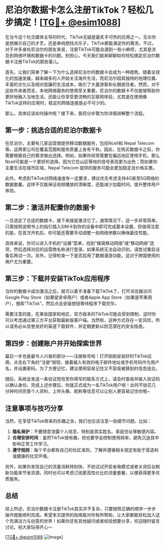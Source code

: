 # 尼泊尔数据卡怎么注册TikTok？轻松几步搞定！[[TG💪+ @esim1088](https://t.me/s/esim1088)]

在当今这个社交媒体主导的时代，TikTok无疑是最炙手可热的应用之一。无论你是想展示自己的才艺，还是单纯想找点乐子，TikTok都能满足你的需求。不过，对于许多身处尼泊尔的朋友来说，注册TikTok可能会遇到一些小麻烦，尤其是涉及到网络环境和数据卡的问题。别担心，今天我们就来聊聊如何轻松搞定尼泊尔数据卡注册TikTok的那些事儿。

首先，让我们简单了解一下为什么选择尼泊尔的数据卡会成为一种趋势。随着全球化的加速发展，越来越多的人开始关注海外生活，而尼泊尔因其独特的地理位置、丰富的文化以及相对低廉的生活成本，吸引了大量游客和长期居住者。然而，对于这些外来者而言，本地网络服务的使用至关重要。尼泊尔的数据卡不仅能够帮助你更好地融入当地生活，还能让你享受更流畅的互联网体验，尤其是在使用像TikTok这样的应用时，稳定的网络连接是必不可少的。

那么，具体应该如何操作呢？接下来，我将分步骤为你详细讲解整个流程。

## 第一步：挑选合适的尼泊尔数据卡

在尼泊尔，主要有几家运营商提供移动数据服务，包括Ncell和 Nepal Telecom 等。这两家公司在覆盖范围和服务质量上各有千秋。因此，在购买数据卡之前，你需要根据自己的需求做出选择。例如，如果你经常需要在偏远地区使用手机，那么Ncell可能是一个更好的选择，因为它在山区等地的信号表现更为出色；而如果你主要生活在城市区域，Nepal Telecom 提供的服务可能会更加稳定且价格实惠。

此外，考虑到TikTok对网络速度有一定要求，建议优先考虑支持4G甚至5G网络的数据套餐。这样不仅能保证视频播放的清晰度，还能减少加载时间，提升整体用户体验。

## 第二步：激活并配置你的数据卡

一旦选定了合适的数据卡，接下来就是激活它了。通常情况下，这一步非常简单，只需按照说明书上的指引插入SIM卡到你的设备中即可完成基本设置。但值得注意的是，在首次开机后，你可能还需要手动调整一些网络参数以确保最佳性能。

具体来说，你可以进入手机的“设置”菜单，找到“蜂窝移动网络”或“移动网络”选项，然后选择对应的运营商名称进行登录。如果系统无法自动识别，请尝试重启设备后再试一次。另外，记得检查一下是否启用了数据漫游功能，这对于跨国使用的用户尤为重要。

## 第三步：下载并安装TikTok应用程序

当你的数据卡成功激活之后，就可以着手准备下载TikTok了。打开浏览器访问Google Play Store（如果是安卓用户）或者Apple App Store（如果是苹果用户），搜索“TikTok”，然后点击安装按钮等待程序下载完毕。

需要注意的是，在某些国家和地区，官方版本的TikTok可能会受到限制，这时你可以考虑通过第三方平台获取最新版客户端。当然啦，这种方式存在一定风险，所以请务必从信誉良好的渠道下载软件，并定期更新以防范潜在的安全隐患。

## 第四步：创建账户并开始探索世界

最后一步也是最令人兴奋的部分——注册账号啦！打开刚刚安装好的TikTok应用，点击右下角的“注册”按钮，接着输入有效的电子邮件地址或手机号码作为用户名，并设置密码。为了方便记忆，建议使用容易记住又不容易被猜到的信息组合。

随后，系统会发送一条验证短信至你填写的联系方式上，请及时查收并输入验证码以确认身份。完成上述步骤后，你就正式成为一名TikTok用户啦！此时不妨花几分钟时间完善个人资料，上传头像、昵称等信息可以让别人更容易记住你哦~

## 注意事项与技巧分享

当然，在享受TikTok带来的乐趣之余，我们也应该注意一些细节问题。比如：

1. **隐私保护**：不要随意泄露个人信息，特别是真实姓名、家庭住址等敏感内容。
2. **合理安排时间**：虽然TikTok很有趣，但也要学会控制使用频率，避免沉迷其中影响正常工作学习。
3. **遵守规则**：每个平台都有自己的社区准则，了解并遵循相关规定有助于营造和谐健康的社交环境。

另外，如果你发现自己的流量消耗特别快，不妨试试开启省电模式或者关闭后台刷新功能来节省资源。同时也可以考虑订阅更高性价比的流量套餐，以便获得更多优质服务。

## 总结

综上所述，尼泊尔数据卡注册TikTok其实并不复杂，只要按照正确的顺序一步步操作就能顺利完成。希望本文提供的指南能对你有所帮助，让大家都能轻松加入这个充满活力与创意的世界！如果你还有其他疑问或者经验想要分享，欢迎随时留言讨论。祝大家玩得开心～

[[TG💪+ @esim1088](https://t.me/s/esim1088) ![Image](https://i.postimg.cc/4NQfJmqS/Snipaste-2025-05-13-00-14-12.png)]